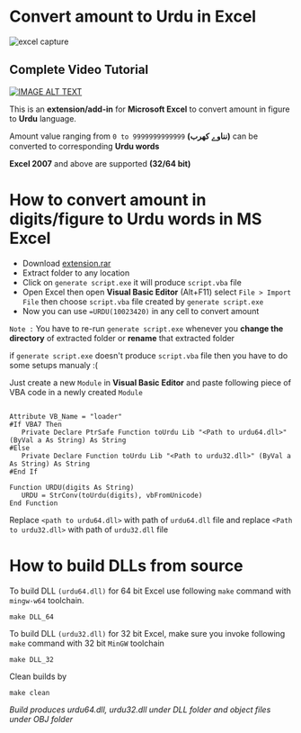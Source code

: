 # Convert amount to Urdu in Excel 

![excel capture](https://user-images.githubusercontent.com/35717992/144745325-3d962dbc-6868-4c36-8279-82dd218b8002.JPG)


## Complete Video Tutorial
[![IMAGE ALT TEXT](http://img.youtube.com/vi/WvcUi0CQaB0/0.jpg)](http://www.youtube.com/watch?v=WvcUi0CQaB0 "Convert amount to Urdu in Excel ")

This is an **extension/add-in** for **Microsoft Excel** to convert amount in figure to **Urdu** language.

Amount value ranging from `0 to 9999999999999` **(نناوے کھرب)**  can be converted to corresponding **Urdu words**

**Excel 2007** and above are supported **(32/64 bit)**



# How to convert amount in digits/figure to Urdu words in MS Excel

* Download [extension.rar](https://github.com/umer0586/excel-urdu-extension/releases/tag/v1.0)
* Extract folder to any location
* Click on `generate script.exe` it will produce `script.vba` file
* Open Excel then open **Visual Basic Editor** (Alt+F11) select `File > Import File` then choose `script.vba` file created by `generate script.exe`
* Now you can use `=URDU(10023420)` in any cell to convert amount

`Note :` You have to re-run `generate script.exe` whenever you **change the directory** of extracted folder or **rename** that extracted folder

if `generate script.exe` doesn't produce `script.vba` file then you have to do some setups manualy :(

Just create a new `Module` in **Visual Basic Editor** and paste following piece of VBA code in a newly created `Module`

``` VBA

Attribute VB_Name = "loader" 
#If VBA7 Then 
   Private Declare PtrSafe Function toUrdu Lib "<Path to urdu64.dll>" (ByVal a As String) As String
#Else
   Private Declare Function toUrdu Lib "<Path to urdu32.dll>" (ByVal a As String) As String
#End If

Function URDU(digits As String)
   URDU = StrConv(toUrdu(digits), vbFromUnicode)
End Function

```
Replace `<path to urdu64.dll>` with path of `urdu64.dll` file and replace `<Path to urdu32.dll>` with path of `urdu32.dll` file



# How to build DLLs from source

To build DLL `(urdu64.dll)` for 64 bit Excel use following `make` command with `mingw-w64` toolchain.

    make DLL_64

To build DLL `(urdu32.dll)` for 32 bit Excel, make sure you invoke following `make` command with 32 bit `MinGW` toolchain

    make DLL_32

Clean builds by

    make clean

*Build produces urdu64.dll, urdu32.dll under DLL folder and object files under OBJ folder*

